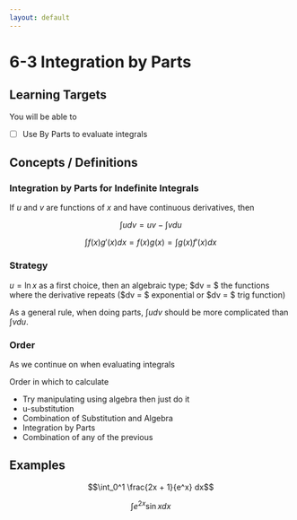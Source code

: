 ```yaml
---
layout: default
---
```


# 6-3 Integration by Parts

## Learning Targets

You will be able to
- [ ] Use By Parts to evaluate integrals

## Concepts / Definitions

### Integration by Parts for Indefinite Integrals

If $u$ and $v$ are functions of $x$ and have continuous derivatives, then

$$\int udv = uv - \int vdu$$

$$\int f(x)g'(x)dx = f(x)g(x) = \int g(x)f'(x)dx$$

### Strategy

$u = \ln x$ as a first choice, then an algebraic type;
$dv = $ the functions where the derivative repeats ($dv = $ exponential or $dv = $ trig function)

As a general rule, when doing parts, $\int udv$ should be more complicated than $\int vdu$.

### Order

As we continue on when evaluating integrals

Order in which to calculate

- Try manipulating using algebra then just do it
- u-substitution
- Combination of Substitution and Algebra
- Integration by Parts
- Combination of any of the previous

## Examples

$$\int_0^1 \frac{2x + 1}{e^x} dx$$

$$\int e^{2x} \sin x dx$$
